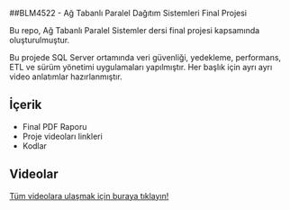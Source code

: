 ##BLM4522 - Ağ Tabanlı Paralel Dağıtım Sistemleri Final Projesi

Bu repo, Ağ Tabanlı Paralel Sistemler dersi final projesi kapsamında oluşturulmuştur. 

Bu projede SQL Server ortamında veri güvenliği, yedekleme, performans, ETL ve sürüm yönetimi uygulamaları yapılmıştır. Her başlık için ayrı ayrı video anlatımlar hazırlanmıştır.

## İçerik
- Final PDF Raporu
- Proje videoları linkleri
- Kodlar

## Videolar
[Tüm videolara ulaşmak için buraya tıklayın!](https://drive.google.com/drive/folders/1Wc_0mbrGtNRz_Y092A0haqRybadre5-L?usp=sharing)

